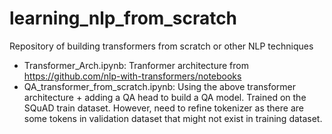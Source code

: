 # learning_nlp_from_scratch

Repository of building transformers from scratch or other NLP techniques

* Transformer_Arch.ipynb: Tranformer architecture from https://github.com/nlp-with-transformers/notebooks
* QA_transformer_from_scratch.ipynb: Using the above transformer architecture + adding a QA head to build a QA model. Trained on the SQuAD train dataset. However, need to refine tokenizer as there are some tokens in validation dataset that might not exist in training dataset. 
